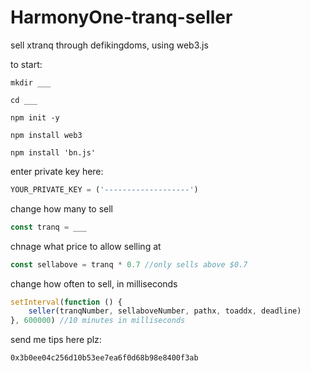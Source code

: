 # HarmonyOne-tranq-seller
sell xtranq through defikingdoms, using web3.js

to start: 
```
mkdir ___

cd ___

npm init -y

npm install web3

npm install 'bn.js'
```
enter private key here:
```js
YOUR_PRIVATE_KEY = ('-------------------')
```

change how many to sell
```js
const tranq = ___
```
chnage what price to allow selling at
```js
const sellabove = tranq * 0.7 //only sells above $0.7
```
change how often to sell, in milliseconds
```js
setInterval(function () {
    seller(tranqNumber, sellaboveNumber, pathx, toaddx, deadline) 
}, 600000) //10 minutes in milliseconds
```
send me tips here plz:
```
0x3b0ee04c256d10b53ee7ea6f0d68b98e8400f3ab
```
